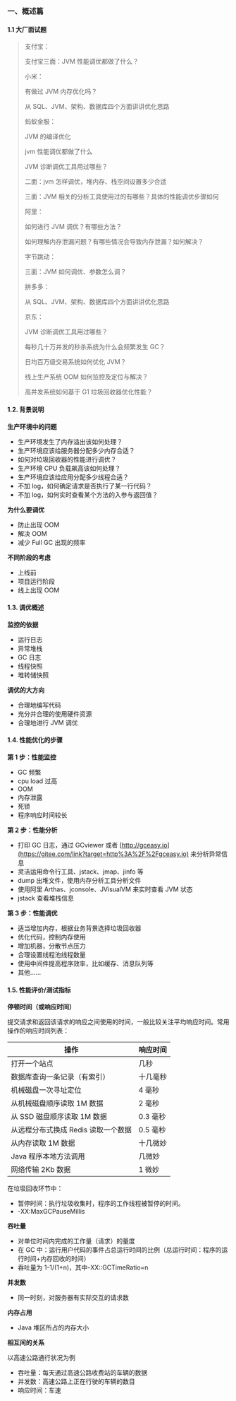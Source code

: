 # 

### 一、概述篇

#### 1.1 大厂面试题

> 支付宝：
>
> 支付宝三面：JVM 性能调优都做了什么？
>
> 小米：
>
> 有做过 JVM 内存优化吗？
>
> 从 SQL、JVM、架构、数据库四个方面讲讲优化思路
>
> 蚂蚁金服：
>
> JVM 的编译优化
>
> jvm 性能调优都做了什么
>
> JVM 诊断调优工具用过哪些？
>
> 二面：jvm 怎样调优，堆内存、栈空间设置多少合适
>
> 三面：JVM 相关的分析工具使用过的有哪些？具体的性能调优步骤如何
>
> 阿里：
>
> 如何进行 JVM 调优？有哪些方法？
>
> 如何理解内存泄漏问题？有哪些情况会导致内存泄漏？如何解决？
>
> 字节跳动：
>
> 三面：JVM 如何调优、参数怎么调？
>
> 拼多多：
>
> 从 SQL、JVM、架构、数据库四个方面讲讲优化思路
>
> 京东：
>
> JVM 诊断调优工具用过哪些？
>
> 每秒几十万并发的秒杀系统为什么会频繁发生 GC？
>
> 日均百万级交易系统如何优化 JVM？
>
> 线上生产系统 OOM 如何监控及定位与解决？
>
> 高并发系统如何基于 G1 垃圾回收器优化性能？

#### 1.2. 背景说明

**生产环境中的问题**

- 生产环境发生了内存溢出该如何处理？
- 生产环境应该给服务器分配多少内存合适？
- 如何对垃圾回收器的性能进行调优？
- 生产环境 CPU 负载飙高该如何处理？
- 生产环境应该给应用分配多少线程合适？
- 不加 log，如何确定请求是否执行了某一行代码？
- 不加 log，如何实时查看某个方法的入参与返回值？

**为什么要调优**

- 防止出现 OOM
- 解决 OOM
- 减少 Full GC 出现的频率

**不同阶段的考虑**

- 上线前
- 项目运行阶段
- 线上出现 OOM

#### 1.3. 调优概述

**监控的依据**

- 运行日志
- 异常堆栈
- GC 日志
- 线程快照
- 堆转储快照

**调优的大方向**

- 合理地编写代码
- 充分并合理的使用硬件资源
- 合理地进行 JVM 调优

#### 1.4. 性能优化的步骤

**第 1 步：性能监控**

- GC 频繁
- cpu load 过高
- OOM
- 内存泄露
- 死锁
- 程序响应时间较长

**第 2 步：性能分析**

- 打印 GC 日志，通过 GCviewer 或者 [http://gceasy.io](https://gitee.com/link?target=http%3A%2F%2Fgceasy.io) 来分析异常信息
- 灵活运用命令行工具、jstack、jmap、jinfo 等
- dump 出堆文件，使用内存分析工具分析文件
- 使用阿里 Arthas、jconsole、JVisualVM 来实时查看 JVM 状态
- jstack 查看堆栈信息

**第 3 步：性能调优**

- 适当增加内存，根据业务背景选择垃圾回收器
- 优化代码，控制内存使用
- 增加机器，分散节点压力
- 合理设置线程池线程数量
- 使用中间件提高程序效率，比如缓存、消息队列等
- 其他……

#### 1.5. 性能评价/测试指标

**停顿时间（或响应时间）**

提交请求和返回该请求的响应之间使用的时间，一般比较关注平均响应时间。常用操作的响应时间列表：

| 操作                                | 响应时间 |
| ----------------------------------- | -------- |
| 打开一个站点                        | 几秒     |
| 数据库查询一条记录（有索引）        | 十几毫秒 |
| 机械磁盘一次寻址定位                | 4 毫秒   |
| 从机械磁盘顺序读取 1M 数据          | 2 毫秒   |
| 从 SSD 磁盘顺序读取 1M 数据         | 0.3 毫秒 |
| 从远程分布式换成 Redis 读取一个数据 | 0.5 毫秒 |
| 从内存读取 1M 数据                  | 十几微妙 |
| Java 程序本地方法调用               | 几微妙   |
| 网络传输 2Kb 数据                   | 1 微妙   |

在垃圾回收环节中：

- 暂停时间：执行垃圾收集时，程序的工作线程被暂停的时间。
- -XX:MaxGCPauseMillis

**吞吐量**

- 对单位时间内完成的工作量（请求）的量度
- 在 GC 中：运行用户代码的事件占总运行时间的比例（总运行时间：程序的运行时间+内存回收的时间）
- 吞吐量为 1-1/(1+n)，其中-XX::GCTimeRatio=n

**并发数**

- 同一时刻，对服务器有实际交互的请求数

**内存占用**

- Java 堆区所占的内存大小

**相互间的关系**

以高速公路通行状况为例

- 吞吐量：每天通过高速公路收费站的车辆的数据
- 并发数：高速公路上正在行驶的车辆的数目
- 响应时间：车速
